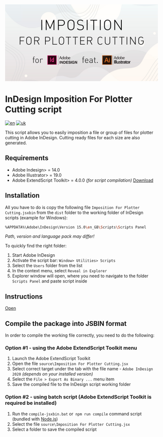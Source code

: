 ![Project cover](tutorial/images/cover.jpg?raw=true)

# InDesign Imposition For Plotter Cutting script
[![en](https://img.shields.io/badge/language-english-red?style=for-the-badge)](readme.md)
[![uk](https://img.shields.io/badge/%D0%BC%D0%BE%D0%B2%D0%B0-%D1%83%D0%BA%D1%80%D0%B0%D1%97%D0%BD%D1%81%D1%8C%D0%BA%D0%B0-yellow?style=for-the-badge)](readme-uk.md)

This script allows you to easily imposition a file or group of files for plotter cutting in Adobe InDesign. Cutting ready files for each size are also generated.

## Requirements

* Adobe Indesign> = 14.0
* Adobe Illustrator> = 19.0
* Adobe ExtendScript Toolkit> = 4.0.0 *(for script compilation)* [Download](https://github.com/Adobe-CEP/CEP-Resources/tree/master/ExtendScript-Toolkit)

## Installation

All you have to do is copy the following file `Imposition For Plotter Cutting.jsxbin` from the `dist` folder to the working folder of InDesign scripts (example for Windows):

```bash
%APPDATA%\Adobe\InDesign\Version 15.0\en_GB\Scripts\Scripts Panel
```

*Path, version and language pack may differ!*

To quickly find the right folder:

1. Start Adobe InDesign
2. Activate the script bar: `Window> Utilities> Scripts`
3. Select the `Users` folder from the list
4. In the context menu, select `Reveal in Explorer`
5. Explorer window will open, where you need to navigate to the folder `Scripts Panel` and paste script inside

## Instructions

[Open](tutorial/tutorial.md)

## Compile the package into JSBIN format

In order to compile the working file correctly, you need to do the following:

### Option #1 - using the Adobe ExtendScript Toolkit menu

1. Launch the Adobe ExtendScript Toolkit
2. Open the file `source\Imposition For Plotter Cutting.jsx`
3. Select correct target under the tab with the file name - `Adobe InDesign 2020` *(depends on your installed version)*
4. Select the `File > Export As Binary ...` menu item
5. Save the compiled file to the InDesign script working folder

### Option #2 - using batch script (Adobe ExtendScript Toolkit is required be installed)

1. Run the `compile-jsxbin.bat` or` npm run compile` command script (bundled with [Node.js](https://nodejs.org/))
2. Select the file `source\Imposition For Plotter Cutting.jsx`
3. Select a folder to save the compiled script